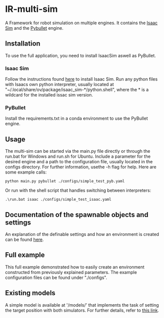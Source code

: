 # IR-multi-sim
A Framework for robot simulation on multiple engines. It contains the [Isaac Sim](https://developer.nvidia.com/isaac-sim) and the [Pybullet](https://pybullet.org/wordpress/) engine.

## Installation
To use the full application, you need to install IsaacSim aswell as PyBullet.

### Isaac Sim
Follow the instructions found [here](https://docs.omniverse.nvidia.com/app_isaacsim/app_isaacsim/install_workstation.html) to install Isaac Sim.
Run any python files with Isaacs own python interpreter, usually located at "~/.local/share/ov/package/isaac_sim-*/python.shell", where the * is a wildcard for the installed issac sim version.

### PyBullet
Install the requirements.txt in a conda environment to use the PyBullet engine.

## Usage
The multi-sim can be started via the main.py file directly or through the run.bat for Windows and run.sh for Ubuntu. Include a parameter for the desired engine and a path to the configuration file, usually located in the configs directory. For further information, usethe -h flag for help. Here are some example calls:

```shell
python main.py pybullet ./configs/simple_test_pyb.yaml
```

 Or run with the shell script that handles switching between interpreters:

```shell
.\run.bat isaac ./configs/simple_test_isaac.yaml
```

## Documentation of the spawnable objects and settings
An explanation of the definable settings and how an environment is created can be found [here](docs/configurations.md).

## Full example
This full example demonstrated how to easily create an environment constructed from previously explained parameters.
The example configuration files can be found under "./configs".

## Existing models
A simple model is available at '/models/' that implements the task of setting the target position with both simulators. For further details, refer to [this link](docs/target_position.md).
